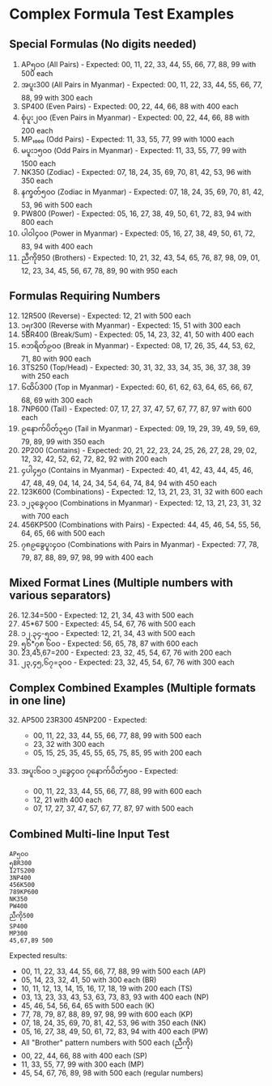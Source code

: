 # Complex Formula Test Examples

## Special Formulas (No digits needed)
1. AP၅၀၀ (All Pairs) - Expected: 00, 11, 22, 33, 44, 55, 66, 77, 88, 99 with 500 each
2. အပူး300 (All Pairs in Myanmar) - Expected: 00, 11, 22, 33, 44, 55, 66, 77, 88, 99 with 300 each
3. SP400 (Even Pairs) - Expected: 00, 22, 44, 66, 88 with 400 each
4. စုံပူး၂၀၀ (Even Pairs in Myanmar) - Expected: 00, 22, 44, 66, 88 with 200 each
5. MP₁₀₀₀ (Odd Pairs) - Expected: 11, 33, 55, 77, 99 with 1000 each
6. မပူး၁၅၀၀ (Odd Pairs in Myanmar) - Expected: 11, 33, 55, 77, 99 with 1500 each
7. NK350 (Zodiac) - Expected: 07, 18, 24, 35, 69, 70, 81, 42, 53, 96 with 350 each
8. နက္ခတ်၅၀၀ (Zodiac in Myanmar) - Expected: 07, 18, 24, 35, 69, 70, 81, 42, 53, 96 with 500 each
9. PW800 (Power) - Expected: 05, 16, 27, 38, 49, 50, 61, 72, 83, 94 with 800 each
10. ပါဝါ၄၀၀ (Power in Myanmar) - Expected: 05, 16, 27, 38, 49, 50, 61, 72, 83, 94 with 400 each
11. ညီကို950 (Brothers) - Expected: 10, 21, 32, 43, 54, 65, 76, 87, 98, 09, 01, 12, 23, 34, 45, 56, 67, 78, 89, 90 with 950 each

## Formulas Requiring Numbers
12. 12R500 (Reverse) - Expected: 12, 21 with 500 each
13. ၁၅r300 (Reverse with Myanmar) - Expected: 15, 51 with 300 each
14. 5BR400 (Break/Sum) - Expected: 05, 14, 23, 32, 41, 50 with 400 each
15. ၈ဘရိတ်၉၀၀ (Break in Myanmar) - Expected: 08, 17, 26, 35, 44, 53, 62, 71, 80 with 900 each
16. 3TS250 (Top/Head) - Expected: 30, 31, 32, 33, 34, 35, 36, 37, 38, 39 with 250 each
17. ၆ထိပ်300 (Top in Myanmar) - Expected: 60, 61, 62, 63, 64, 65, 66, 67, 68, 69 with 300 each
18. 7NP600 (Tail) - Expected: 07, 17, 27, 37, 47, 57, 67, 77, 87, 97 with 600 each
19. ၉နောက်ပိတ်၃၅၀ (Tail in Myanmar) - Expected: 09, 19, 29, 39, 49, 59, 69, 79, 89, 99 with 350 each
20. 2P200 (Contains) - Expected: 20, 21, 22, 23, 24, 25, 26, 27, 28, 29, 02, 12, 32, 42, 52, 62, 72, 82, 92 with 200 each
21. ၄ပါ၄၅၀ (Contains in Myanmar) - Expected: 40, 41, 42, 43, 44, 45, 46, 47, 48, 49, 04, 14, 24, 34, 54, 64, 74, 84, 94 with 450 each
22. 123K600 (Combinations) - Expected: 12, 13, 21, 23, 31, 32 with 600 each
23. ၁၂၃ခွေ၇၀၀ (Combinations in Myanmar) - Expected: 12, 13, 21, 23, 31, 32 with 700 each
24. 456KP500 (Combinations with Pairs) - Expected: 44, 45, 46, 54, 55, 56, 64, 65, 66 with 500 each
25. ၇၈၉ခွေပူး၄၀၀ (Combinations with Pairs in Myanmar) - Expected: 77, 78, 79, 87, 88, 89, 97, 98, 99 with 400 each

## Mixed Format Lines (Multiple numbers with various separators)
26. 12.34=500 - Expected: 12, 21, 34, 43 with 500 each
27. 45*67 500 - Expected: 45, 54, 67, 76 with 500 each
28. ၁၂.၃၄-၅၀၀ - Expected: 12, 21, 34, 43 with 500 each
29. ၅၆*၇၈ ၆၀၀ - Expected: 56, 65, 78, 87 with 600 each
30. 23,45,67=200 - Expected: 23, 32, 45, 54, 67, 76 with 200 each
31. ၂၃,၄၅,၆၇=၃၀၀ - Expected: 23, 32, 45, 54, 67, 76 with 300 each

## Complex Combined Examples (Multiple formats in one line)
32. AP500 23R300 45NP200 - Expected:
    - 00, 11, 22, 33, 44, 55, 66, 77, 88, 99 with 500 each
    - 23, 32 with 300 each
    - 05, 15, 25, 35, 45, 55, 65, 75, 85, 95 with 200 each

33. အပူး၆၀၀ ၁၂ခွေ၄၀၀ ၇နောက်ပိတ်၅၀၀ - Expected:
    - 00, 11, 22, 33, 44, 55, 66, 77, 88, 99 with 600 each
    - 12, 21 with 400 each
    - 07, 17, 27, 37, 47, 57, 67, 77, 87, 97 with 500 each

## Combined Multi-line Input Test
```
AP၅၀၀
၅BR300
12TS200
3NP400
456K500
789KP600
NK350
PW400
ညီကို500
SP400
MP300
45,67,89 500
```

Expected results:
- 00, 11, 22, 33, 44, 55, 66, 77, 88, 99 with 500 each (AP)
- 05, 14, 23, 32, 41, 50 with 300 each (BR)
- 10, 11, 12, 13, 14, 15, 16, 17, 18, 19 with 200 each (TS)
- 03, 13, 23, 33, 43, 53, 63, 73, 83, 93 with 400 each (NP)
- 45, 46, 54, 56, 64, 65 with 500 each (K)
- 77, 78, 79, 87, 88, 89, 97, 98, 99 with 600 each (KP)
- 07, 18, 24, 35, 69, 70, 81, 42, 53, 96 with 350 each (NK)
- 05, 16, 27, 38, 49, 50, 61, 72, 83, 94 with 400 each (PW)
- All "Brother" pattern numbers with 500 each (ညီကို)
- 00, 22, 44, 66, 88 with 400 each (SP)
- 11, 33, 55, 77, 99 with 300 each (MP)
- 45, 54, 67, 76, 89, 98 with 500 each (regular numbers)
